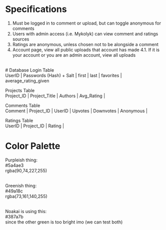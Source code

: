 # Specifications
1. Must be logged in to comment or upload, but can toggle anonymous for comments
2. Users with admin access (i.e. Mykolyk) can view comment and ratings sources
3. Ratings are anonymous, unless chosen not to be alongside a comment
4. Account page, view all public uploads that account has made
4.1. If it is your account or you are an admin account, view all uploads
<br>
# Database
Login Table<br>
UserID | Passwords (Hash) + Salt | first | last | favorites | average_rating_given<br>

Projects Table<br>
Project_ID | Project_Title | Authors | Avg_Rating | <br>

Comments Table<br>
Comment | Project_ID | UserID | Upvotes | Downvotes | Anonymous | <br>

Ratings Table<br>
UserID | Project_ID | Rating |<br>

# Color Palette
Purpleish thing:<br>
#5a4ae3<br>
rgba(90,74,227,255)<br><br>

Greenish thing:<br>
#49a18c<br>
rgba(73,161,140,255)<br><br>

Noakai is using this:<br>
#387a7b<br>
since the other green is too bright imo (we can test both)